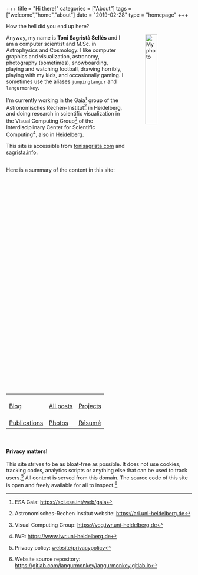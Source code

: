 +++
title = "Hi there!"
categories = ["About"]
tags = ["welcome","home","about"]
date = "2019-02-28"
type = "homepage"
+++


How the hell did you end up here?

<img src="/img/myself_v3.webp"
     alt="My photo"
     style="float: right; margin-left: 50px; width: 25%" />

Anyway, my name is **Toni Sagristà Sellés** and I am a computer scientist and M.Sc. in Astrophysics and Cosmology. I like computer graphics and visualization, astronomy, photography (sometimes), snowboarding, playing and watching football, drawing horribly, playing with my kids, and occasionally gaming. I sometimes use the aliases `jumpinglangur` and `langurmonkey`.

I'm currently working in the Gaia[^gaia] group of the Astronomisches Rechen-Institut[^ari] in Heidelberg, and doing research in scientific visualization in the Visual Computing Group[^viscomp] of the Interdisciplinary Center for Scientific Computing[^iwr], also in Heidelberg.

This site is accessible from [tonisagrista.com](https://tonisagrista.com) and [sagrista.info](https://sagrista.info).


<br/>
Here is a summary of the content in this site:

<br/>
<table class="menu-table-index">
<tr>
<td> 
<a href="/blog"><i class="fa fa-file-word-o" aria-hidden="true"></i><br/>
Blog</a>
</td>
<td> 
<a href="/posts-list"><i class="fa fa-list-ul" aria-hidden="true"></i><br/>
All posts</a>
</td>
<td> 
<a href="/projects"><i class="fa fa-superscript" aria-hidden="true"></i><br/>
Projects</a>
</td>
</tr>
<tr>
<td> 
<a href="/papers"><i class="fa fa-file-text-o" aria-hidden="true"></i><br/>
Publications</a>
</td>
<td> 
<a href="/photography"><i class="fa fa-camera" aria-hidden="true"></i><br/>
Photos</a>
</td>
<td> 
<a href="/resume"><i class="fa fa-address-card-o" aria-hidden="true"></i><br/>
Résumé</a>
</td>
</tr>
</table>
<br/>

#### Privacy matters!

This site strives to be as bloat-free as possible. It does not use cookies, tracking codes, analytics scripts or anything else that can be used to track users.[^privacypolicy] All content is served from this domain. The source code of this site is open and freely available for all to inspect.[^webrepo] 
[^gaia]: ESA Gaia: https://sci.esa.int/web/gaia
[^ari]: Astronomisches-Rechen Institut website: https://ari.uni-heidelberg.de
[^viscomp]: Visual Computing Group: https://vcg.iwr.uni-heidelberg.de
[^iwr]: IWR: https://www.iwr.uni-heidelberg.de
[^privacypolicy]: Privacy policy: [website/privacypolicy](/privacypolicy) 
[^webrepo]: Website source repository: https://gitlab.com/langurmonkey/langurmonkey.gitlab.io
